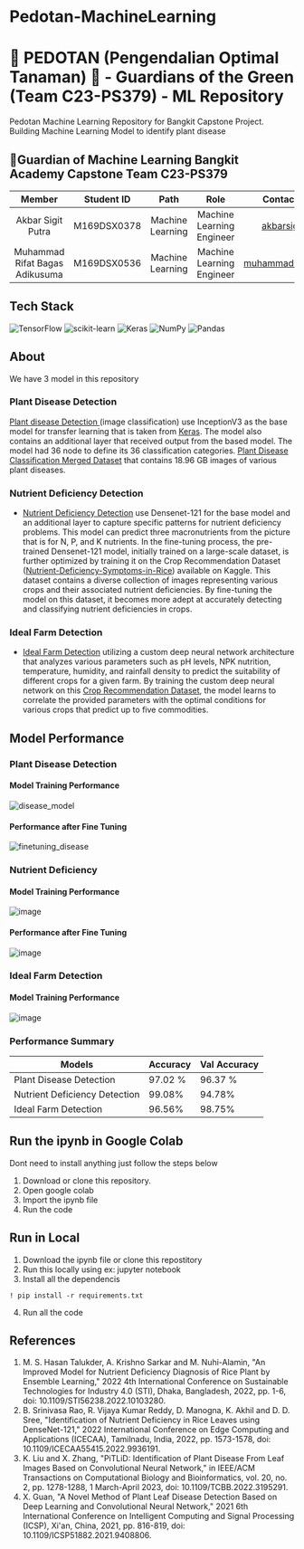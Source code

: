 # Pedotan-MachineLearning
# 🌱 PEDOTAN (Pengendalian Optimal Tanaman) 🌿 - Guardians of the Green (Team C23-PS379) - ML Repository

Pedotan Machine Learning Repository for Bangkit Capstone Project. Building Machine Learning Model to identify plant disease 
## 👥Guardian of Machine Learning Bangkit Academy Capstone Team C23-PS379
|            Member           | Student ID |        Path        |                    Role                    |                                                       Contacts                                                      |
| :-------------------------: | :--------: | :----------------: | :----------------------------------------: | :-----------------------------------------------------------------------------------------------------------------: |
| Akbar Sigit Putra  | M169DSX0378 |  Machine Learning  |Machine Learning Engineer |[akbarsigit](https://github.com/akbarsigit)|
| Muhammad Rifat Bagas Adikusuma | M169DSX0536  |  Machine Learning  | Machine Learning Engineer | [muhammadrifatba](https://github.com/muhammadrifatba) |

## Tech Stack
![TensorFlow](https://img.shields.io/badge/TensorFlow-%23FF6F00.svg?style=for-the-badge&logo=TensorFlow&logoColor=white)
![scikit-learn](https://img.shields.io/badge/scikit--learn-%23F7931E.svg?style=for-the-badge&logo=scikit-learn&logoColor=white)
![Keras](https://img.shields.io/badge/Keras-%23D00000.svg?style=for-the-badge&logo=Keras&logoColor=white)
![NumPy](https://img.shields.io/badge/numpy-%23013243.svg?style=for-the-badge&logo=numpy&logoColor=white)
![Pandas](https://img.shields.io/badge/pandas-%23150458.svg?style=for-the-badge&logo=pandas&logoColor=white)

## About 
We have 3 model in this repository
### Plant Disease Detection
[Plant disease Detection ](https://github.com/akbarsigit/Pedotan-MachineLearning/blob/main/crop_disease_detection.ipynb) 
(image classification) use InceptionV3 as the base model for transfer learning that is taken from [Keras](https://keras.io/api/applications/inceptionv3/). The model also contains an additional layer that received output from the based model. The model had 36 node to define its 36 classification categories.  [Plant Disease Classification Merged Dataset](https://www.kaggle.com/datasets/alinedobrovsky/plant-disease-classification-merged-dataset) that contains 18.96 GB images of various plant diseases. 

### Nutrient Deficiency Detection
- [Nutrient Deficiency Detection](https://github.com/akbarsigit/Pedotan-MachineLearning/blob/main/leafNutrient.ipynb) use Densenet-121 for the base model and an additional layer to capture specific patterns for nutrient deficiency problems. This model can predict three macronutrients from the picture that is for N, P, and K nutrients. In the fine-tuning process, the pre-trained Densenet-121 model, initially trained on a large-scale dataset, is further optimized by training it on the Crop Recommendation Dataset ([Nutrient-Deficiency-Symptoms-in-Rice](https://www.kaggle.com/datasets/guy007/nutrientdeficiencysymptomsinrice)) available on Kaggle. This dataset contains a diverse collection of images representing various crops and their associated nutrient deficiencies. By fine-tuning the model on this dataset, it becomes more adept at accurately detecting and classifying nutrient deficiencies in crops.

  
### Ideal Farm Detection
- [Ideal Farm Detection](https://github.com/akbarsigit/Pedotan-MachineLearning/blob/main/cropCNN.ipynb) utilizing a custom deep neural network architecture that analyzes various parameters such as pH levels, NPK nutrition, temperature, humidity, and rainfall density to predict the suitability of different crops for a given farm. By training the custom deep neural network on this [Crop Recommendation Dataset](https://www.kaggle.com/datasets/siddharthss/crop-recommendation-dataset), the model learns to correlate the provided parameters with the optimal conditions for various crops that predict up to five commodities.

  
## Model Performance
### Plant Disease Detection
#### Model Training Performance
![disease_model](https://github.com/akbarsigit/Pedotan-MachineLearning/assets/72943849/3bc7834a-53fd-4500-bab7-7bbf054b112e)
#### Performance after Fine Tuning
![finetuning_disease](https://github.com/akbarsigit/Pedotan-MachineLearning/assets/72943849/021fff2b-adc2-4ee6-8794-ae958849b807)

### Nutrient Deficiency
#### Model Training Performance
![image](https://github.com/akbarsigit/Pedotan-MachineLearning/assets/72943849/acf1c620-55b9-4073-b5fa-f7eff95ffc8d)
#### Performance after Fine Tuning
![image](https://github.com/akbarsigit/Pedotan-MachineLearning/assets/72943849/517c78e3-7b5d-4db4-9eb0-be574303d9b0)

### Ideal Farm Detection
#### Model Training Performance
![image](https://github.com/akbarsigit/Pedotan-MachineLearning/assets/72943849/bd0a0f40-e9aa-4dc9-89b0-4f37746bbc8c)

### Performance Summary
Models | Accuracy | Val Accuracy
------------ | ------------- | -------------
Plant Disease Detection | 97.02 % | 96.37 %
Nutrient Deficiency Detection | 99.08% | 94.78%
Ideal Farm Detection | 96.56% | 98.75%


## Run the ipynb in Google Colab
Dont need to install anything just follow the steps below
1. Download or clone this repository.
2. Open google colab
3. Import the ipynb file
4. Run the code

## Run in Local

1. Download the ipynb file or clone this repostitory
2. Run this locally using ex: jupyter notebook
3. Install all the dependencis
  ```
  ! pip install -r requirements.txt
  ```
4. Run all the code

## References 
1. M. S. Hasan Talukder, A. Krishno Sarkar and M. Nuhi-Alamin, "An Improved Model for Nutrient Deficiency Diagnosis of Rice Plant by Ensemble Learning," 2022 4th International Conference on Sustainable Technologies for Industry 4.0 (STI), Dhaka, Bangladesh, 2022, pp. 1-6, doi: 10.1109/STI56238.2022.10103280.
2. B. Srinivasa Rao, R. Vijaya Kumar Reddy, D. Manogna, K. Akhil and D. D. Sree, "Identification of Nutrient Deficiency in Rice Leaves using DenseNet-121," 2022 International Conference on Edge Computing and Applications (ICECAA), Tamilnadu, India, 2022, pp. 1573-1578, doi: 10.1109/ICECAA55415.2022.9936191.
3. K. Liu and X. Zhang, "PiTLiD: Identification of Plant Disease From Leaf Images Based on Convolutional Neural Network," in IEEE/ACM Transactions on Computational Biology and Bioinformatics, vol. 20, no. 2, pp. 1278-1288, 1 March-April 2023, doi: 10.1109/TCBB.2022.3195291.
4. X. Guan, "A Novel Method of Plant Leaf Disease Detection Based on Deep Learning and Convolutional Neural Network," 2021 6th International Conference on Intelligent Computing and Signal Processing (ICSP), Xi'an, China, 2021, pp. 816-819, doi: 10.1109/ICSP51882.2021.9408806.

